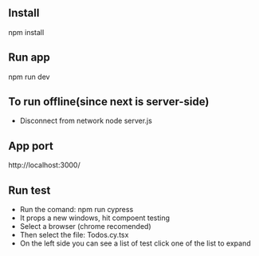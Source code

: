 ## Install
npm install
## Run app
npm run dev
## To run offline(since next is server-side)
- Disconnect from network
node server.js
## App port
http://localhost:3000/


## Run test
- Run the comand: npm run cypress
- It props a new windows, hit compoent testing
- Select a browser (chrome recomended)
- Then select the file: Todos.cy.tsx
- On the left side you can see a list of test click one of the list to expand
